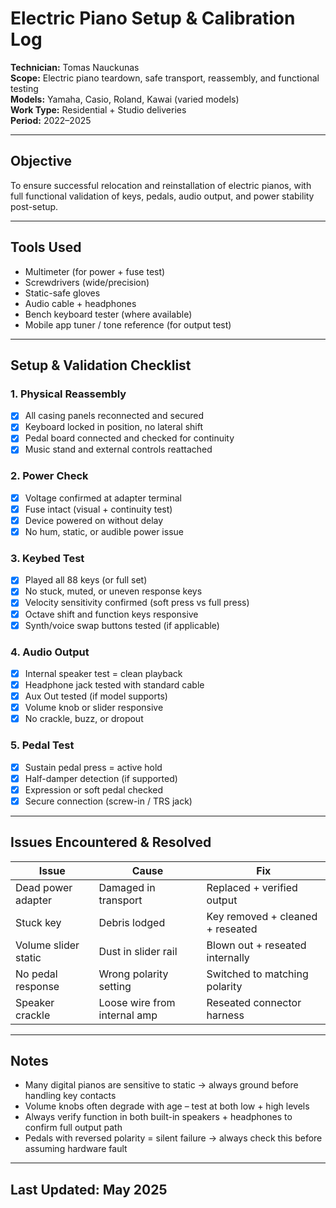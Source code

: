 # Electric Piano Setup & Calibration Log  
**Technician:** Tomas Nauckunas  
**Scope:** Electric piano teardown, safe transport, reassembly, and functional testing  
**Models:** Yamaha, Casio, Roland, Kawai (varied models)  
**Work Type:** Residential + Studio deliveries  
**Period:** 2022–2025

---

## Objective

To ensure successful relocation and reinstallation of electric pianos, with full functional validation of keys, pedals, audio output, and power stability post-setup.

---

## Tools Used

- Multimeter (for power + fuse test)  
- Screwdrivers (wide/precision)  
- Static-safe gloves  
- Audio cable + headphones  
- Bench keyboard tester (where available)  
- Mobile app tuner / tone reference (for output test)

---

## Setup & Validation Checklist

### 1. **Physical Reassembly**
- [x] All casing panels reconnected and secured  
- [x] Keyboard locked in position, no lateral shift  
- [x] Pedal board connected and checked for continuity  
- [x] Music stand and external controls reattached

### 2. **Power Check**
- [x] Voltage confirmed at adapter terminal  
- [x] Fuse intact (visual + continuity test)  
- [x] Device powered on without delay  
- [x] No hum, static, or audible power issue

### 3. **Keybed Test**
- [x] Played all 88 keys (or full set)  
- [x] No stuck, muted, or uneven response keys  
- [x] Velocity sensitivity confirmed (soft press vs full press)  
- [x] Octave shift and function keys responsive  
- [x] Synth/voice swap buttons tested (if applicable)

### 4. **Audio Output**
- [x] Internal speaker test = clean playback  
- [x] Headphone jack tested with standard cable  
- [x] Aux Out tested (if model supports)  
- [x] Volume knob or slider responsive  
- [x] No crackle, buzz, or dropout

### 5. **Pedal Test**
- [x] Sustain pedal press = active hold  
- [x] Half-damper detection (if supported)  
- [x] Expression or soft pedal checked  
- [x] Secure connection (screw-in / TRS jack)

---

## Issues Encountered & Resolved

| Issue | Cause | Fix |
|-------|-------|-----|
| Dead power adapter | Damaged in transport | Replaced + verified output |
| Stuck key | Debris lodged | Key removed + cleaned + reseated |
| Volume slider static | Dust in slider rail | Blown out + reseated internally |
| No pedal response | Wrong polarity setting | Switched to matching polarity |
| Speaker crackle | Loose wire from internal amp | Reseated connector harness |

---

## Notes

- Many digital pianos are sensitive to static → always ground before handling key contacts  
- Volume knobs often degrade with age – test at both low + high levels  
- Always verify function in both built-in speakers + headphones to confirm full output path  
- Pedals with reversed polarity = silent failure → always check this before assuming hardware fault

---

## Last Updated: May 2025

